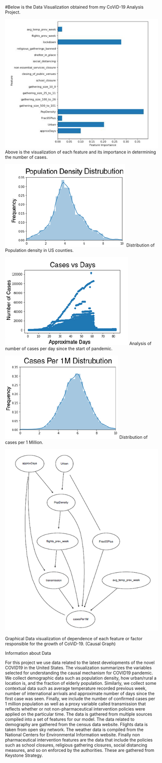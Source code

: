 #Below is the Data Visualization obtained from my CoViD-19 Analysis Project.

![Image1](feature_imp.png)
Above is the visualization of each feature and its importance in determining the number of cases.

![Image3](pop_den.png)
Distribution of Population density in US counties.

![Image4](casesperday.png)
Analysis of number of cases per day since the start of pandemic.

![Image5](cases.png)
Distribution of cases per 1 Million.

![Image2](causal.png)

Graphical Data visualization of dependence of each feature or factor responsible for the growth of CoViD-19. (Causal Graph)

Information about Data

For this project we use data related to the latest developments of the novel COVID19 in the United States. The visualization
summarizes the variables selected for understanding the causal mechanism for COVID19 pandemic. We collect demographic
data such as population density, how urban/rural a location is, and the fraction of elderly population. Similarly,
we collect some contextual data such as average temperature recorded previous week, number of international arrivals
and approximate number of days since the first case was seen. Finally, we include the number of confirmed cases per
1 million population as well as a proxy variable called transmission that reflects whether or not non-pharmaceutical
intervention policies were applied on the particular time.
The data is gathered from multiple sources compiled into a set of features for our model. The data related to demography
are gathered from the census data website. Flights data is taken from open sky network. The weather
data is compiled from the National Centers for Environmental Information website. Finally non pharmaceutical
intervention features are the data that include the policies such as school closures, religious gathering closures, social
distancing measures, and so on enforced by the authorities. These are gathered from Keystone Strategy.


